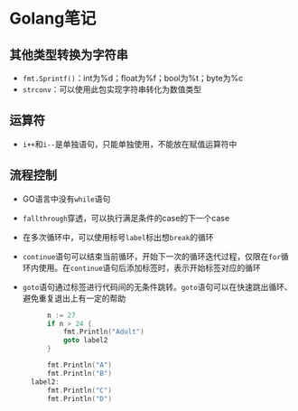 # Golang笔记

## 其他类型转换为字符串

- `fmt.Sprintf()`：int为%d；float为%f；bool为%t；byte为%c
- `strconv`：可以使用此包实现字符串转化为数值类型

## 运算符

- `i++`和`i--`是单独语句，只能单独使用，不能放在赋值运算符中

## 流程控制

- GO语言中没有`while`语句
- `fallthrough`穿透，可以执行满足条件的case的下一个case
- 在多次循环中，可以使用标号`label`标出想`break`的循环
- `continue`语句可以结束当前循环，开始下一次的循环迭代过程，仅限在`for`循环内使用。在`continue`语句后添加标签时，表示开始标签对应的循环
- `goto`语句通过标签进行代码间的无条件跳转。`goto`语句可以在快速跳出循环、避免重复退出上有一定的帮助
  
  ```go
        n := 27
        if n > 24 {
            fmt.Println("Adult")
            goto label2
        }

        fmt.Println("A")
        fmt.Println("B")
    label2:
        fmt.Println("C")
        fmt.Println("D")
  ```
